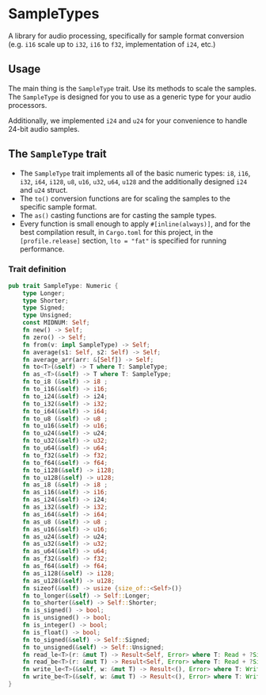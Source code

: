 # SampleTypes

A library for audio processing, specifically for sample format conversion (e.g. `i16` scale up to `i32`, `i16` to `f32`, implementation of `i24`, etc.)

## Usage

The main thing is the `SampleType` trait. Use its methods to scale the samples.
The `SampleType` is designed for you to use as a generic type for your audio processors.

Additionally, we implemented `i24` and `u24` for your convenience to handle 24-bit audio samples.

## The `SampleType` trait

* The `SampleType` trait implements all of the basic numeric types: `i8`, `i16`, `i32`, `i64`, `i128`, `u8`, `u16`, `u32`, `u64`, `u128` and the additionally designed `i24` and `u24` struct.
* The `to()` conversion functions are for scaling the samples to the specific sample format.
* The `as()` casting functions are for casting the sample types.
* Every function is small enough to apply `#[inline(always)]`, and for the best compilation result, in `Cargo.toml` for this project, in the `[profile.release]` section, `lto = "fat"` is specified for running performance.

### Trait definition
```rust
pub trait SampleType: Numeric {
    type Longer;
    type Shorter;
    type Signed;
    type Unsigned;
    const MIDNUM: Self;
    fn new() -> Self;
    fn zero() -> Self;
    fn from(v: impl SampleType) -> Self;
    fn average(s1: Self, s2: Self) -> Self;
    fn average_arr(arr: &[Self]) -> Self;
    fn to<T>(&self) -> T where T: SampleType;
    fn as_<T>(&self) -> T where T: SampleType;
    fn to_i8 (&self) -> i8 ;
    fn to_i16(&self) -> i16;
    fn to_i24(&self) -> i24;
    fn to_i32(&self) -> i32;
    fn to_i64(&self) -> i64;
    fn to_u8 (&self) -> u8 ;
    fn to_u16(&self) -> u16;
    fn to_u24(&self) -> u24;
    fn to_u32(&self) -> u32;
    fn to_u64(&self) -> u64;
    fn to_f32(&self) -> f32;
    fn to_f64(&self) -> f64;
    fn to_i128(&self) -> i128;
    fn to_u128(&self) -> u128;
    fn as_i8 (&self) -> i8 ;
    fn as_i16(&self) -> i16;
    fn as_i24(&self) -> i24;
    fn as_i32(&self) -> i32;
    fn as_i64(&self) -> i64;
    fn as_u8 (&self) -> u8 ;
    fn as_u16(&self) -> u16;
    fn as_u24(&self) -> u24;
    fn as_u32(&self) -> u32;
    fn as_u64(&self) -> u64;
    fn as_f32(&self) -> f32;
    fn as_f64(&self) -> f64;
    fn as_i128(&self) -> i128;
    fn as_u128(&self) -> u128;
    fn sizeof(&self) -> usize {size_of::<Self>()}
    fn to_longer(&self) -> Self::Longer;
    fn to_shorter(&self) -> Self::Shorter;
    fn is_signed() -> bool;
    fn is_unsigned() -> bool;
    fn is_integer() -> bool;
    fn is_float() -> bool;
    fn to_signed(&self) -> Self::Signed;
    fn to_unsigned(&self) -> Self::Unsigned;
    fn read_le<T>(r: &mut T) -> Result<Self, Error> where T: Read + ?Sized;
    fn read_be<T>(r: &mut T) -> Result<Self, Error> where T: Read + ?Sized;
    fn write_le<T>(&self, w: &mut T) -> Result<(), Error> where T: Write + ?Sized;
    fn write_be<T>(&self, w: &mut T) -> Result<(), Error> where T: Write + ?Sized;
}
```
